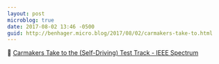 ```yaml
---
layout: post
microblog: true
date: 2017-08-02 13:46 -0500
guid: http://benhager.micro.blog/2017/08/02/carmakers-take-to.html
---
```

🚗 [Carmakers Take to the (Self-Driving) Test Track - IEEE Spectrum](http://spectrum.ieee.org/cars-that-think/transportation/self-driving/carmakers-take-to-the-selfdriving-test-track)
